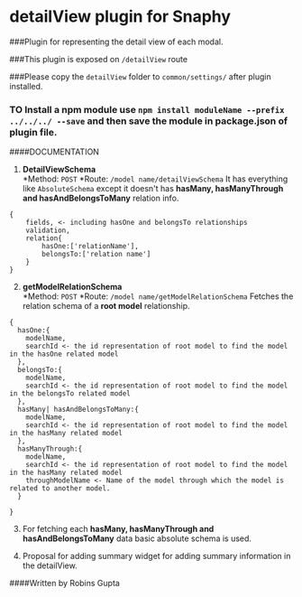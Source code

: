 # detailView plugin for Snaphy


###Plugin for representing the detail view of each modal.

###This plugin is exposed on  `/detailView` route

###Please copy the `detailView` folder to `common/settings/` after plugin installed.

### TO Install a npm module use `npm install moduleName --prefix ../../../ --save` and then save the module in package.json of plugin file.


####DOCUMENTATION
1. **DetailViewSchema**  
 *Method: `POST`
 *Route: `/model name/detailViewSchema`
It has everything like `AbsoluteSchema` except it doesn't has __hasMany, hasManyThrough and hasAndBelongsToMany__ relation info.  
```
{
    fields, <- including hasOne and belongsTo relationships 
    validation,
    relation{
        hasOne:['relationName'],
        belongsTo:['relation name']
    }
}
```
2. **getModelRelationSchema**  
 *Method: `POST`
 *Route: `/model name/getModelRelationSchema`
Fetches the relation schema of a **root model** relationship.    
```
{
  hasOne:{
    modelName,
    searchId <- the id representation of root model to find the model in the hasOne related model
  },
  belongsTo:{
    modelName,
    searchId <- the id representation of root model to find the model in the belongsTo related model
  },
  hasMany| hasAndBelongsToMany:{
    modelName,
    searchId <- the id representation of root model to find the model in the hasMany related model
  },
  hasManyThrough:{
    modelName,
    searchId <- the id representation of root model to find the model in the hasMany related model
    throughModelName <- Name of the model through which the model is related to another model.
  }
  
}
```

3. For fetching each  __hasMany, hasManyThrough and hasAndBelongsToMany__  data basic absolute schema is used.  

4. Proposal for adding summary widget for adding summary information in the detailView.

####Written by Robins Gupta

